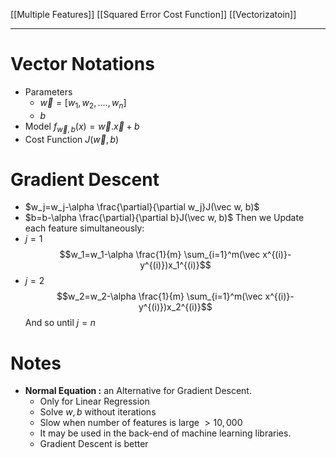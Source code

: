 [[Multiple Features]]
[[Squared Error Cost Function]]
[[Vectorizatoin]]

---

# Vector Notations
- Parameters
	- $\vec w = [w_1, w_2, ...., w_n]$
	- $b$
- Model
	$f_{\vec w, b}(x)=\vec w.\vec x +b$
- Cost Function
  $J(\vec w, b)$

# Gradient Descent
- $w_j=w_j-\alpha \frac{\partial}{\partial w_j}J(\vec w, b)$
- $b=b-\alpha \frac{\partial}{\partial b}J(\vec w, b)$
Then we Update each feature simultaneously:
- $j=1$ 
  $$w_1=w_1-\alpha \frac{1}{m} \sum_{i=1}^m(\vec x^{(i)}-y^{(i)})x_1^{(i)}$$
- $j=2$
 $$w_2=w_2-\alpha \frac{1}{m} \sum_{i=1}^m(\vec x^{(i)}-y^{(i)})x_2^{(i)}$$
 And so until $j=n$

# Notes
- **Normal Equation :** an Alternative for Gradient Descent.
	- Only for Linear Regression
	- Solve $w,b$ without iterations
	- Slow when number of features is large $> 10,000$
	- It may be used in the back-end of machine learning libraries.
	- Gradient Descent is better